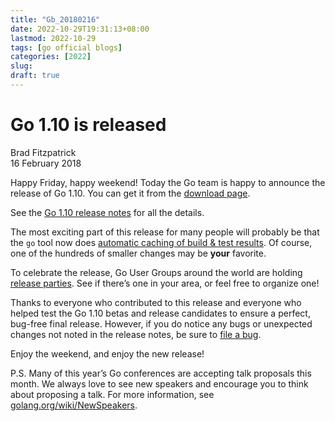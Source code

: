 ```yaml
---
title: "Gb_20180216"
date: 2022-10-29T19:31:13+08:00
lastmod: 2022-10-29
tags: [go official blogs]
categories: [2022]
slug:
draft: true
---
```

# Go 1.10 is released

Brad Fitzpatrick  
16 February 2018

Happy Friday, happy weekend! Today the Go team is happy to announce the release of Go 1.10. You can get it from the [download page](https://go.dev/dl/).

See the [Go 1.10 release notes](https://go.dev/doc/go1.10) for all the details.

The most exciting part of this release for many people will probably be that the `go` tool now does [automatic caching of build & test results](https://go.dev/doc/go1.10#build). Of course, one of the hundreds of smaller changes may be **your** favorite.

To celebrate the release, Go User Groups around the world are holding [release parties](https://github.com/golang/go/wiki/Go-1.10-Release-Party). See if there’s one in your area, or feel free to organize one!

Thanks to everyone who contributed to this release and everyone who helped test the Go 1.10 betas and release candidates to ensure a perfect, bug-free final release. However, if you do notice any bugs or unexpected changes not noted in the release notes, be sure to [file a bug](https://go.dev/issues/new).

Enjoy the weekend, and enjoy the new release!

P.S. Many of this year’s Go conferences are accepting talk proposals this month. We always love to see new speakers and encourage you to think about proposing a talk. For more information, see [golang.org/wiki/NewSpeakers](https://go.dev/wiki/NewSpeakers).
